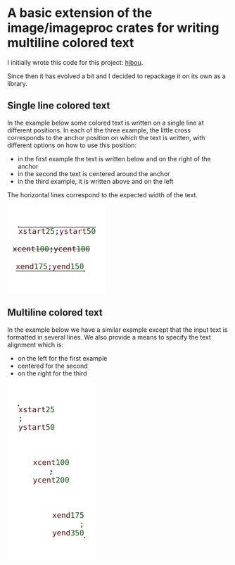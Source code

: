 # A basic extension of the image/imageproc crates for writing multiline colored text

I initially wrote this code for this project: [hibou](https://github.com/erwanM974/hibou_label).

Since then it has evolved a bit and I decided to repackage it on its own as a library.


## Single line colored text

In the example below some colored text is written on a single line at different positions.
In each of the three example, the little cross corresponds to the anchor position on which the text is written,
with different options on how to use this position:
- in the first example the text is written below and on the right of the anchor
- in the second the text is centered around the anchor
- in the third example, it is written above and on the left

The horizontal lines correspond to the expected width of the text.

<img src="./README_images/single_line_test.png" alt="drawing single line colored text">


## Multiline colored text

In the example below we have a similar example except that the input text is formatted in several lines.
We also provide a means to specify the text alignment which is:
- on the left for the first example
- centered for the second
- on the right for the third

<img src="./README_images/multi_line_test.png" alt="drawing single line colored text">


